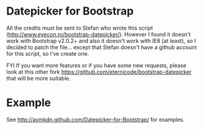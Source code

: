 # Datepicker for Bootstrap

All the credits must be sent to Stefan who wrote this script (http://www.eyecon.ro/bootstrap-datepicker/).
However I found it doesn't work with Bootstrap v2.0.2+ and also it doesn't work with IE8 (at least), so I decided to patch the file... except that Stefan doesn't have a github account for this script, so I've create one.

FYI If you want more features or if you have some new requests, please look at this other fork https://github.com/eternicode/bootstrap-datepicker that will be more suitable.

# Example

See http://aymkdn.github.com/Datepicker-for-Bootstrap/ for examples.